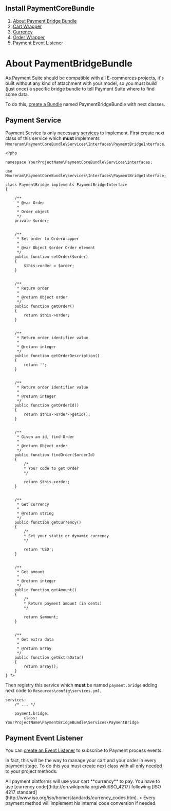 Install PaymentCoreBundle
-----

1. [About Payment Bridge Bundle](#about-payment-bridge-bundle)
2. [Cart Wrapper](#cart-wrapper)
3. [Currency](#currency)
4. [Order Wrapper](#order-wrapper)
5. [Payment Event Listener](#payment-event-listener)


# About PaymentBridgeBundle

As Payment Suite should be compatible with all E-commerces projects, it's built without any kind of attachment with your model, so you must build (just once) a specific bridge bundle to tell Payment Suite where to find some data.

To do this, [create a Bundle](http://symfony.com/doc/current/bundles/SensioGeneratorBundle/commands/generate_bundle.html) named PaymentBridgeBundle with next classes.

## Payment Service

Payment Service is only necessary [services](http://symfony.com/doc/current/book/service_container.html) to implement. First create next class of this service which **must** implements `Mmoreram\PaymentCoreBundle\Services\Interfaces\PaymentBridgeInterface`.

    <?php

    namespace YourProjectName\PaymentCoreBundle\Services\interfaces;

    use Mmoreram\PaymentCoreBundle\Services\Interfaces\PaymentBridgeInterface;

    class PaymentBridge implements PaymentBridgeInterface
    {

        /**
         * @var Order
         *
         * Order object
         */
        private $order;


        /**
         * Set order to OrderWrapper
         *
         * @var Object $order Order element
         */
        public function setOrder($order)
        {
            $this->order = $order;
        }


        /**
         * Return order
         *
         * @return Object order
         */
        public function getOrder()
        {
            return $this->order;
        }


        /**
         * Return order identifier value
         *
         * @return integer
         */
        public function getOrderDescription()
        {
            return '';
        }


        /**
         * Return order identifier value
         *
         * @return integer
         */
        public function getOrderId()
        {
            return $this->order->getId();
        }


        /**
         * Given an id, find Order
         *
         * @return Object order
         */
        public function findOrder($orderId)
        {
            /*
            * Your code to get Order
            */

            return $this->order;
        }


        /**
         * Get currency
         *
         * @return string
         */
        public function getCurrency()
        {
            /*
            * Set your static or dynamic currency
            */

            return 'USD';
        }


        /**
         * Get amount
         *
         * @return integer
         */
        public function getAmount()
        {
            /*
            * Return payment amount (in cents)
            */

            return $amount;
        }


        /**
         * Get extra data
         *
         * @return array
         */
        public function getExtraData()
        {
            return array();
        }
    } ?>


Then registry this service which **must** be named `payment.bridge` adding next code to `Resources\config\services.yml`.
    
    services:
        /* ... */
    
        payment.bridge:
            class: YourProjectName\PaymentBridgeBundle\Services\PaymentBridge

## Payment Event Listener

You can [create an Event Listener](http://symfony.com/doc/current/cookbook/service_container/event_listener.html) to subscribe to Payment process events.

In fact, this will be the way to manage your cart and your order in every payment stage. To do this you must create next class with all only needed to your project methods.

<?php

namespace YourProjectName\PaymentBridgeBundle\EventListener;

use Mmoreram\PaymentCoreBundle\Event\PaymentOrderDoneEvent;
use Mmoreram\PaymentCoreBundle\Event\PaymentOrderLoadEvent;
use Mmoreram\PaymentCoreBundle\Event\PaymentOrderSuccessEvent;
use Mmoreram\PaymentCoreBundle\Event\PaymentOrderFailEvent;

    /**
     * Payment event listener
     *
     * This listener is enabled whatever the payment method is.
     */
    class Payment
    {
    
        /**
         * On payment done event
         *
         * @param PaymentOrderDoneEvent $paymentOrderDoneEvent Payment Order Done event
         */
        public function onPaymentDone(PaymentOrderDoneEvent $paymentOrderDoneEvent)
        {
            /*
             * Your code for this event
             */
        }
    
    
        /**
         * On payment load event
         *
         * @param PaymentOrderLoadEvent $paymentOrderLoadEvent Payment Order Load event
         */
        public function onPaymentLoad(PaymentOrderLoadEvent $paymentOrderLoadEvent)
        {
            /*
             * Your code for this event
             */
        }
    
    
        /**
         * On payment success event
         *
         * @param PaymentOrderSuccessEvent $paymentOrderSuccessEvent Payment Order Success event
         */
        public function onPaymentSuccess(PaymentOrderSuccessEvent $paymentOrderSuccessEvent)
        {
            /*
             * Your code for this event
             */
        }
    
    
        /**
         * On payment fail event
         *
         * @param PaymentOrderFailEvent $paymentOrderFailEvent Payment Order Fail event
         */
        public function onPaymentFail(PaymentOrderFailEvent $paymentOrderFailEvent)
        {
            /*
             * Your code for this event
             */
        }
    }


Also you need registry listener for the events in `Resources\config\services.yml` adding next code.

    services:
        /* ... */
    
        payment.event.listener:
            class: YourProjectName\PaymentBridgeBundle\EventListener\Payment
            arguments:
                entity.manager: "@doctrine.orm.entity_manager"
                mailer: @mailer
            tags:
                - { name: kernel.event_listener, event: payment.order.done, method: onPaymentDone }
                - { name: kernel.event_listener, event: payment.order.load, method: onPaymentLoad }
                - { name: kernel.event_listener, event: payment.order.success, method: onPaymentSuccess }
                - { name: kernel.event_listener, event: payment.order.fail, method: onPaymentFail }

> All payment platforms will use your cart **currency** to pay. You have to use [currency code](http://en.wikipedia.org/wiki/ISO_4217) following [ISO 4217 standard](http://www.iso.org/iso/home/standards/currency_codes.htm).  
> Every payment method will implement his internal code conversion if needed.
